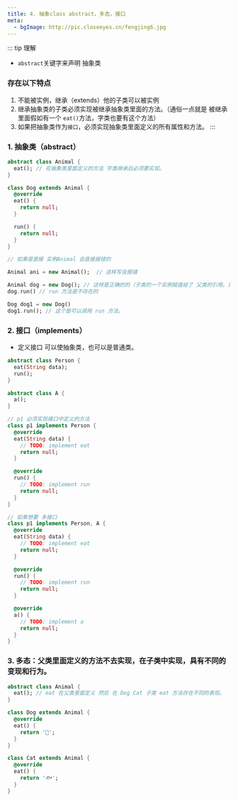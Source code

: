 ```yaml
---
title: 4. 抽象class abstract，多态，接口
meta: 
  - bgImage: http://pic.closeeyes.cn/fengjing6.jpg
---
```


::: tip 理解

- `abstract`关键字来声明 抽象类

### 存在以下特点
1. 不能被实例，继承（extends）他的子类可以被实例
2. 继承抽象类的子类必须实现被继承抽象类里面的方法。（通俗一点就是 被继承里面假如有一个 `eat()`方法，字类也要有这个方法）
3. 如果把抽象类作为`接口`，必须实现抽象类里面定义的所有属性和方法。
:::

### 1. 抽象类（abstract）

```dart
abstract class Animal {
  eat(); // 在抽象类里面定义的方法 字类继承后必须要实现。
}

class Dog extends Animal {
  @override
  eat() {
    return null;
  }

  run() {
    return null;
  }
}

// 如果是直接 实例Animal 会直接报错的

Animal ani = new Animal();  // 这样写会报错

Animal dog = new Dog(); // 这样是正确的的（子类的一个实例赋值给了 父类的引用。只能使用父类定义的方法子类自定义的方法使用不了。
dog.run() // run 方法是不存在的

Dog dog1 = new Dog()
dog1.run(); // 这个是可以调用 run 方法。

```


### 2. 接口（implements）
- 定义接口 可以使抽象类，也可以是普通类。

```dart
abstract class Person {
  eat(String data);
  run();
}

abstract class A {
  a();
}

// p1 必须实现接口中定义的方法
class p1 implements Person {
  @override
  eat(String data) {
    // TODO: implement eat
    return null;
  }

  @override
  run() {
    // TODO: implement run
    return null;
  }
}

// 如果想要 多接口
class p1 implements Person, A {
  @override
  eat(String data) {
    // TODO: implement eat
    return null;
  }

  @override
  run() {
    // TODO: implement run
    return null;
  }

  @override
  a() {
    // TODO: implement a
    return null;
  }
}
```

### 3. 多态：父类里面定义的方法不去实现，在子类中实现，具有不同的变现和行为。

```dart
abstract class Animal {
  eat(); // eat 在父类里面定义 然后 在 Dog Cat 子类 eat 方法存在不同的表现。
}

class Dog extends Animal {
  @override
  eat() {
    return '🍖';
  }
}

class Cat extends Animal {
  @override
  eat() {
    return '🐟';
  }
}

```